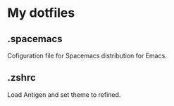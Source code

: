 # My dotfiles

## .spacemacs
Cofiguration file for Spacemacs distribution for Emacs.

## .zshrc
Load Antigen and set theme to refined.
